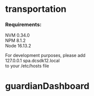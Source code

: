# transportation
### Requirements:
NVM 0.34.0\
NPM 8.1.2\
Node 16.13.2

For development purposes, please add\
127.0.0.1 spa.dcsdk12.local\
to your /etc/hosts file
# guardianDashboard
